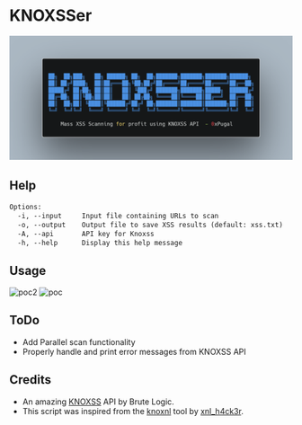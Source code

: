 # KNOXSSer
![KNOXSSer](https://github.com/0xPugal/KNOXSSer/blob/master/KNOXSSer.png)

## Help
```
Options:
  -i, --input     Input file containing URLs to scan
  -o, --output    Output file to save XSS results (default: xss.txt)
  -A, --api       API key for Knoxss
  -h, --help      Display this help message
```

## Usage
![poc2](https://github.com/0xPugal/KNOXSSer/assets/75373225/cca324aa-5c35-4018-9e7d-d87a524a31b1)
![poc](https://github.com/0xPugal/KNOXSSer/assets/75373225/c12f5b38-f668-4e9f-8c1e-28cda061defc)

## ToDo
+ Add Parallel scan functionality
+ Properly handle and print error messages from KNOXSS API

## Credits
+ An amazing [KNOXSS](https://knoxss.me/) API by Brute Logic.
+ This script was inspired from the [knoxnl](https://github.com/xnl-h4ck3r/knoxnl) tool by [xnl_h4ck3r](https://twitter.com/xnl_h4ck3r).
